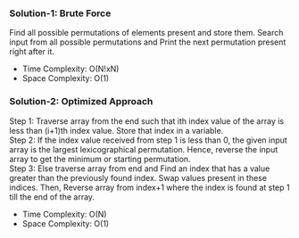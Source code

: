 ### Solution-1: Brute Force
Find all possible permutations of elements present and store them. Search input from all possible permutations and Print the next permutation present right after it.
- Time Complexity: O(N!xN)
- Space Complexity: O(1)

### Solution-2: Optimized Approach
Step 1: Traverse array from the end such that ith index value of the array is less than (i+1)th index value. Store that index in a variable. <br>
Step 2: If the index value received from step 1 is less than 0, the given input array is the largest lexicographical permutation. Hence, reverse the input array to get the minimum or starting permutation. <br>
Step 3: Else traverse array from end and Find an index that has a value greater than the previously found index. Swap values present in these indices. Then, Reverse array from index+1 where the index is found at step 1 till the end of the array.
- Time Complexity: O(N)
- Space Complexity: O(1)
